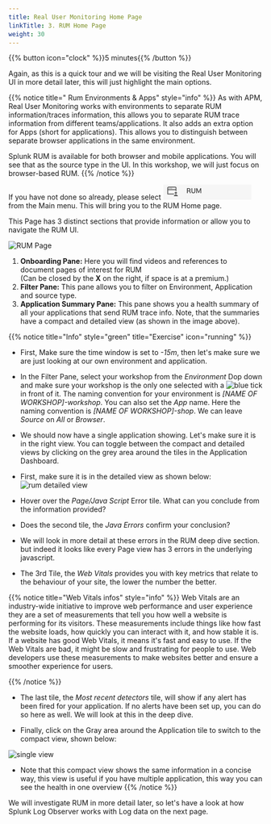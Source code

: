```yaml
---
title: Real User Monitoring Home Page
linkTitle: 3. RUM Home Page
weight: 30
---
```

 
{{% button icon="clock" %}}5 minutes{{% /button %}}

Again, as this is a quick tour and we will be visiting the Real User Monitoring UI in more detail later, this will just highlight the main options.

{{% notice title=" Rum Environments & Apps" style="info" %}}
As with APM, Real User Monitoring works with environments to separate RUM information/traces information, this allows you to separate RUM trace information from different teams/applications. It also adds an extra option for Apps (short for applications). This allows you to distinguish between separate browser applications in the same environment.

Splunk RUM is available for both browser and mobile applications. You will see that as the source type in the UI. In this workshop, we will just focus on browser-based RUM.
{{% /notice %}}

If you have not done so already, please select ![RUM](../images/rum-icon.png?classes=inline&height=25px) from the Main menu. This will bring you to the RUM Home page.

This Page has 3 distinct sections that provide information or allow you to navigate the RUM UI.

![RUM Page](../images/rum-main-page.png?width=30vw)

1. **Onboarding Pane:** Here you will find videos and references to document pages of interest for RUM  
(Can be closed by the **X** on the right, if space is at a premium.)
2. **Filter Pane:** This pane allows you to filter on Environment, Application and source type.
3. **Application Summary Pane:** This pane shows you a health summary of all your  applications that send RUM trace info. Note, that the summaries have a compact and detailed view (as shown in the image above).

{{% notice title="Info" style="green" title="Exercise" icon="running" %}}

* First,  Make sure the time window is set to *-15m*, then let's make sure we are just looking at our own environment and application.
* In the Filter Pane, select your workshop from the *Environment* Dop down and make sure your workshop is the only one selected with a ![blue tick](../../images/blue-tick.png?classes=inline) in front of it. The naming convention for your environment is *[NAME OF WORKSHOP]-workshop*. You can also set the *App* name. Here the naming convention is *[NAME OF WORKSHOP]-shop*. We can leave *Source* on *All* or *Browser*.
* We should now have a single application showing. Let's make sure it is in the right view. You can toggle between the compact and detailed views by clicking on the grey area around the tiles in the  Application Dashboard.
* First, make sure it is in the detailed view as shown below: 
![rum detailed view](../images/rum-detail-view.png?width=40vw)

* Hover over the *Page/Java Script* Error tile. What can you conclude from the information provided?
* Does the second tile, the *Java Errors*  confirm your conclusion?
* We will look in more detail at these errors in the RUM deep dive section. but indeed it looks like every Page view has 3 errors in the underlying javascript.
* The 3rd Tile, the *Web Vitals* provides you with key metrics that relate to the behaviour of your site, the lower the number the better.

{{% notice title="Web Vitals infos" style="info" %}}
Web Vitals are an industry-wide initiative to improve web performance and user experience they are a set of measurements that tell you how well a website is performing for its visitors. These measurements include things like how fast the website loads, how quickly you can interact with it, and how stable it is.
 If a website has good Web Vitals, it means it's fast and easy to use. If the Web Vitals are bad, it might be slow and frustrating for people to use. Web developers use these measurements to make websites better and ensure a smoother experience for users.

{{% /notice %}}

* The last tile, the *Most recent detectors* tile, will show if any alert has been fired for your application.  If no alerts have been set up, you can do so here as well.  We will look at this in the deep dive.

* Finally, click on the Gray area around the Application tile to switch to the compact view, shown below:

![single view](../images/rum-single-view.png?width=40vw)

* Note that this  compact view shows the same information in a concise way, this view is useful if you have  multiple application, this way you can see the health in one  overview
{{% /notice %}}

We will investigate RUM in more detail later, so let's have a look at how Splunk Log Observer works with Log data on the next page.
